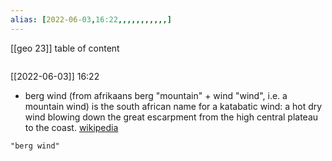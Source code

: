 ```yaml
---
alias: [2022-06-03,16:22,,,,,,,,,,,]
---
```

[[geo 23]]
table of content
```toc
```

[[2022-06-03]] 16:22
- berg wind (from afrikaans berg "mountain" + wind "wind", i.e. a mountain wind) is the south african name for a katabatic wind: a hot dry wind blowing down the great escarpment from the high central plateau to the coast.
[wikipedia](https://en.wikipedia.org/wiki/berg%20wind)
```query
"berg wind"
```